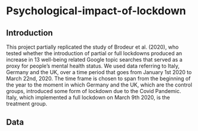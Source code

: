 # Psychological-impact-of-lockdown
## Introduction
This project partially replicated the study of Brodeur et al. (2020), who tested whether the introduction of partial or full lockdowns produced an increase in 13 well-being related Google topic searches that served as a proxy for people’s mental health status. 
We used data referring to Italy, Germany and the UK, over a time period that goes from January 1st 2020 to March 22nd, 2020. The time frame is chosen to span from the beginning of the year to the moment in which Germany and the UK, which are the control groups, introduced some form of lockdown due to the Covid Pandemic. Italy, which implemented a full lockdown on March 9th 2020, is the treatment group.

## Data
